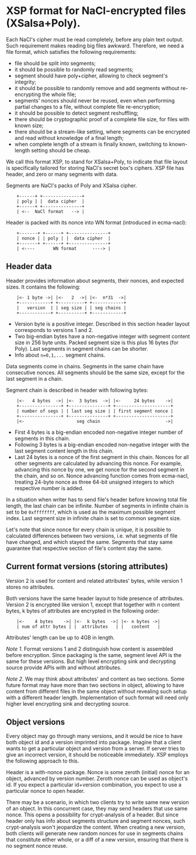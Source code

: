# XSP format for NaCl-encrypted files (XSalsa+Poly).

Each NaCl's cipher must be read completely, before any plain text output.
Such requirement makes reading big files awkward.
Therefore, we need a file format, which satisfies the following requirements:

 * file should be split into segments;
 * it should be possible to randomly read segments;
 * segment should have poly+cipher, allowing to check segment's integrity;
 * it should be possible to randomly remove and add segments without re-encrypting the whole file;
 * segments' nonces should never be reused, even when performing partial changes to a file, without complete file re-encryption;
 * it should be possible to detect segment reshuffling;
 * there should be cryptographic proof of a complete file size, for files with
known size;
 * there should be a stream-like setting, where segments can be encrypted and read without knowledge of a final length;
 * when complete length of a stream is finally known, switching to known-length setting should be cheap.

We call this format XSP, to stand for XSalsa+Poly, to indicate that file layout
is specifically tailored for storing NaCl's secret box's ciphers.
XSP file has header, and zero or many segments with data.

Segments are NaCl's packs of Poly and XSalsa cipher.
```
    +------+ +---------------+
    | poly | |  data cipher  |
    +------+ +---------------+
    | <--  NaCl format   --> |
```
Header is packed with its nonce into WN format (introduced in ecma-nacl):
```
    +-------+ +------+ +---------------+
    | nonce | | poly | |  data cipher  |
    +-------+ +------+ +---------------+
    | <----       WN format      ----> |
```


## Header data

Header provides information about segments, their nonces, and expected sizes. It contains the following:
```
    |<- 1 byte ->| |<-   2  ->| |<-  n*31  ->|
    +------------+ +----------+ +------------+
    |   version  | | seg size | | seg chains |
    +------------+ +----------+ +------------+
```
* Version byte is a positive integer. Described in this section header layout corresponds to versions 1 and 2.
* Two big-endian bytes have a non-negative integer with segment content size in 256 byte units. Packed segment size is this plus 16 bytes (for Poly). Last segments in segment chains can be shorter.
* Info about `n=0,1,...` segment chains.

Data segments come in chains. Segments in the same chain have consecutive nonces. All segments should be the same size, except for the last segment in a chain.

Segment chain is described in header with following bytes:
```
    |<-   4 bytes  ->| |<-  3 bytes  ->| |<-     24 bytes    ->|
    +----------------+ +---------------+ +---------------------+
    | number of segs | | last seg size | | first segment nonce |
    +----------------+ +---------------+ +---------------------+
    |<-                    seg chain                         ->|
```
* First 4 bytes is a big-endian encoded non-negative integer number of segments in this chain.
* Following 3 bytes is a big-endian encoded non-negative integer with the last segment content length in this chain.
* Last 24 bytes is a nonce of the first segment in this chain. Nonces for all other segments are calculated by advancing this nonce. For example, advancing this nonce by one, we get nonce for the second segment in the chain, and so on. Nonce advancing function comes from ecma-nacl, treating 24-byte nonce as three 64-bit unsigned integers to which respective number is added.

In a situation when writer has to send file's header before knowing total file length, the last chain can be infinite. Number of segments in infinite chain is set to be `0xffffffff`, which is used as the maximum possible segment index. Last segment size in infinite chain is set to common segment size.

Let's note that since nonce for every chain is unique, it is possible to calculated differences between two versions, i.e. what segments of file have changed, and which stayed the same. Segments that stay same guarantee that respective section of file's content stay the same.


## Current format versions (storing attributes)

Version 2 is used for content and related attributes' bytes, while version 1 stores no attributes.

Both versions have the same header layout to hide presence of attributes. Version 2 is encrypted like version 1, except that together with n content bytes, k bytes of attributes are encrypted in the following order:
```
    |<-    4 bytes    ->| |<-  k bytes  ->| |<- n bytes ->|
    | num of attr bytes | |  attributes   | |   content   |
```
Attributes' length can be up to 4GB in length.

*Note 1*. Format versions 1 and 2 distinguish how content is assembled before encryption. Since packaging is the same, segment level API is the same for these versions. But high level encrypting sink and decrypting source provide APIs with and without attributes.

*Note 2*. We may think about attributes' and content as two sections. Some future format may have more than two sections in object, allowing to have content from different files in the same object without revealing such setup with a different header length. Implementation of such format will need only higher level encrypting sink and decrypting source.


## Object versions

Every object may go through many versions, and it would be nice to have both object id and a version imprinted into package.
Imagine that a client wants to get a particular object and version from a server.
If server tries to give an incorrect version, it should be noticeable immediately.
XSP employs the following approach to this.

Header is a with-nonce package.
Nonce is some zeroth (initial) nonce for an object, advanced by version number.
Zeroth nonce can be used as object's id.
If you expect a particular id+version combination, you expect to use a particular nonce to open header.

There may be a scenario, in which two clients try to write same new version of an object.
In this concurrent case, they may send headers that use same nonce.
This opens a possibility for crypt-analysis of a header.
But since header only has info about segments structure and segment nonces, such crypt-analysis won't jeopardize the content.
When creating a new version, both clients will generate new random nonces for use in segments chains that constitute either whole, or a diff of a new version, ensuring that there is no segment nonce reuse.

